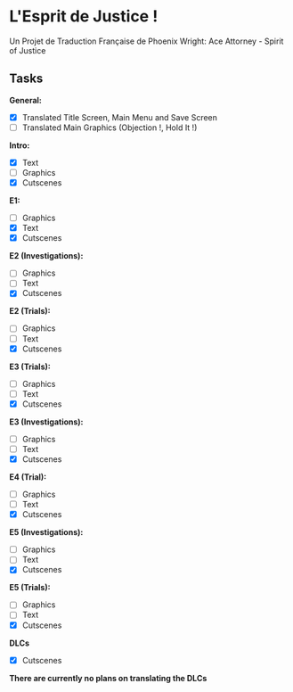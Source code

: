 # L'Esprit de Justice !
Un Projet de Traduction Française de Phoenix Wright: Ace Attorney - Spirit of Justice

## Tasks

**General:**
- [X] Translated Title Screen, Main Menu and Save Screen
- [ ] Translated Main Graphics (Objection !, Hold It !)

**Intro:**
- [X] Text
- [ ] Graphics
- [X] Cutscenes

**E1:**
- [ ] Graphics
- [X] Text
- [X] Cutscenes

**E2 (Investigations):**
- [ ] Graphics
- [ ] Text
- [X] Cutscenes

**E2 (Trials):**
- [ ] Graphics
- [ ] Text
- [X] Cutscenes

**E3 (Trials):**
- [ ] Graphics
- [ ] Text
- [X] Cutscenes

**E3 (Investigations):**
- [ ] Graphics
- [ ] Text
- [X] Cutscenes

**E4 (Trial):**
- [ ] Graphics
- [ ] Text
- [X] Cutscenes

**E5 (Investigations):**
- [ ] Graphics
- [ ] Text
- [X] Cutscenes

**E5 (Trials):**
- [ ] Graphics
- [ ] Text
- [X] Cutscenes

**DLCs**
- [X] Cutscenes

**There are currently no plans on translating the DLCs**
